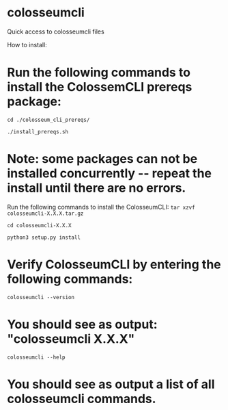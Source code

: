 # colosseumcli
Quick access to colosseumcli files

How to install:

# Run the following commands to install the ColossemCLI prereqs package:
`cd ./colosseum_cli_prereqs/`

`./install_prereqs.sh`

# Note: some packages can not be installed concurrently -- repeat the install until there are no errors.
Run the following commands to install the ColosseumCLI:
`tar xzvf colosseumcli-X.X.X.tar.gz`

`cd colosseumcli-X.X.X`

`python3 setup.py install`

# Verify ColosseumCLI by entering the following commands:
`colosseumcli --version`

# You should see as output: "colosseumcli X.X.X"
`colosseumcli --help`

# You should see as output a list of all colosseumcli commands.
